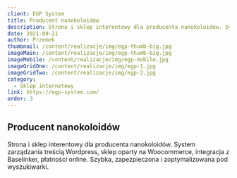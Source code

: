```yaml
---
client: EGP System
title: Producent nanokoloidów
description: Strona i sklep interentowy dla producenta nanokoloidów. Systemem zarządzania treścią Wordpress, sklep oparty na Woocommerce, integracja z Baselinker.
date: 2021-09-21
author: Przemek
thumbnail: /content/realizacje/img/egp-thumb-big.jpg
imageMain: /content/realizacje/img/egp-thumb-big.jpg
imageMobile: /content/realizacje/img/egp-mobile.jpg
imageGridOne: /content/realizacje/img/egp-1.jpg
imageGridTwo: /content/realizacje/img/egp-2.jpg
category: 
  - Sklep internetowy
link: https://egp-system.com/
order: 3
---
```


## Producent nanokoloidów

Strona i sklep interentowy dla producenta nanokoloidów. System zarządzania treścią Wordpress, sklep oparty na Woocommerce, integracja z Baselinker, płatności online. Szybka, zapezpieczona i zoptymalizowana pod wyszukiwarki.

